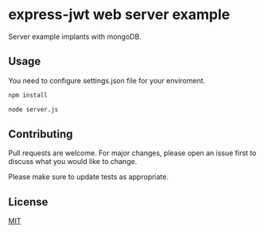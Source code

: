 # express-jwt web server example

Server example implants with mongoDB.

## Usage

You need to configure settings.json file for your enviroment.

```bash
npm install
```

```bash
node server.js
```

## Contributing
Pull requests are welcome. For major changes, please open an issue first to discuss what you would like to change.

Please make sure to update tests as appropriate.

## License
[MIT](https://github.com/Bennibrovold/express-jwt-server/blob/master/LICENSE)
